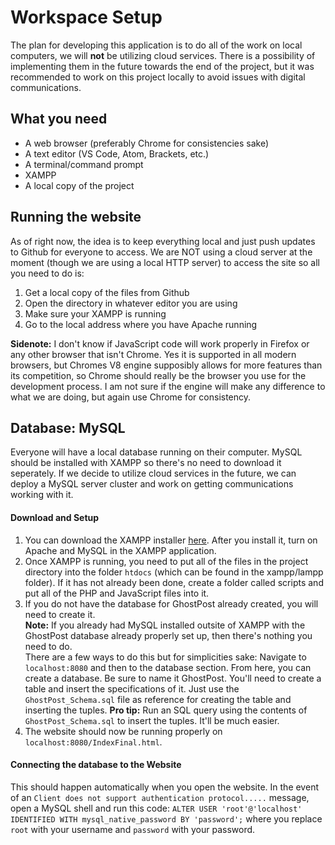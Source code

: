 # Workspace Setup

The plan for developing this application is to do all of the work on local computers, we will **not** be utilizing cloud services. There is a possibility of implementing them in the future towards the end of the project, but it was recommended to work on this project locally to avoid issues with digital communications. 

## What you need
* A web browser (preferably Chrome for consistencies sake)
* A text editor (VS Code, Atom, Brackets, etc.)
* A terminal/command prompt
* XAMPP 
* A local copy of the project

## Running the website
As of right now, the idea is to keep everything local and just push updates to Github for everyone to access. We are NOT using a cloud server at the moment (though we are using a local HTTP server) to access the site so all you need to do is:

1. Get a local copy of the files from Github
2. Open the directory in whatever editor you are using
3. Make sure your XAMPP is running
4. Go to the local address where you have Apache running

**Sidenote:** I don't know if JavaScript code will work properly in Firefox or any other browser that isn't Chrome. Yes it is supported in all modern browsers, but Chromes V8 engine supposibly allows for more features than its competition, so Chrome should really be the browser you use for the development process. I am not sure if the engine will make any difference to what we are doing, but again use Chrome for consistency.

## Database: MySQL
Everyone will have a local database running on their computer. MySQL should be installed with XAMPP so there's no need to download it seperately. If we decide to utilize cloud services in the future, we can deploy a MySQL server cluster and work on getting communications working with it. 


#### Download and Setup

1. You can download the XAMPP installer [here](https://www.apachefriends.org/index.html). After you install it, turn on Apache and MySQL in the XAMPP application. 
2. Once XAMPP is running, you need to put all of the files in the project directory into the folder ```htdocs``` (which can be found in the xampp/lampp folder). If it has not already been done, create a folder called scripts and put all of the PHP and JavaScript files into it.
3. If you do not have the database for GhostPost already created, you will need to create it.   
**Note:** If you already had MySQL installed outsite of XAMPP with the GhostPost database already properly set up, then there's nothing you need to do.  
There are a few ways to do this but for simplicities sake: Navigate to ```localhost:8080``` and then to the database section. From here, you can create a database. Be sure to name it GhostPost. You'll need to create a table and insert the specifications of it. Just use the ```GhostPost_Schema.sql``` file as reference for creating the table and inserting the tuples. **Pro tip:** Run an SQL query using the contents of ```GhostPost_Schema.sql``` to insert the tuples. It'll be much easier.  
4. The website should now be running properly on ```localhost:8080/IndexFinal.html```. 


#### Connecting the database to the Website

This should happen automatically when you open the website. In the event of an ```Client does not support authentication protocol.....``` message, open a MySQL shell and run this code: ```ALTER USER 'root'@'localhost' IDENTIFIED WITH mysql_native_password BY 'password';``` where you replace ```root``` with your username and ```password``` with your password.
